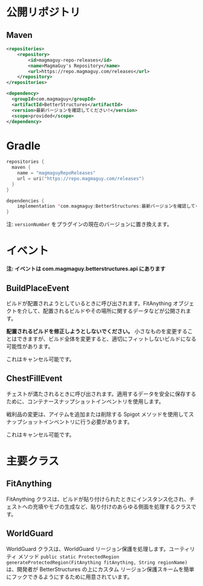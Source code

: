 # 公開リポジトリ

## Maven
```xml
<repositories>
    <repository>
        <id>magmaguy-repo-releases</id>
        <name>MagmaGuy's Repository</name>
        <url>https://repo.magmaguy.com/releases</url>
    </repository>
</repositories>

<dependency>
  <groupId>com.magmaguy</groupId>
  <artifactId>BetterStructures</artifactId>
  <version>最新バージョンを確認してください!</version>
  <scope>provided</scope>
</dependency>
```

# Gradle
```kt
repositories {
  maven {
    name = "magmaguyRepoReleases"
    url = uri("https://repo.magmaguy.com/releases")
  }
}

dependencies {
    implementation 'com.magmaguy:BetterStructures:最新バージョンを確認してください!'
}
```

注: `versionNumber` をプラグインの現在のバージョンに置き換えます。

# イベント

**注: イベントは com.magmaguy.betterstructures.api にあります**

## BuildPlaceEvent

ビルドが配置されようとしているときに呼び出されます。FitAnything オブジェクトを介して、配置されるビルドやその場所に関するデータなどが公開されます。

**配置されるビルドを修正しようとしないでください。** 小さなものを変更することはできますが、ビルド全体を変更すると、適切にフィットしないビルドになる可能性があります。

これはキャンセル可能です。

## ChestFillEvent

チェストが満たされるときに呼び出されます。適用するデータを安全に保存するために、コンテナースナップショットインベントリを使用します。

戦利品の変更は、アイテムを追加または削除する Spigot メソッドを使用してスナップショットインベントリに行う必要があります。

これはキャンセル可能です。

# 主要クラス

## FitAnything

FitAnything クラスは、ビルドが貼り付けられたときにインスタンス化され、チェストへの充填やモブの生成など、貼り付けのあらゆる側面を処理するクラスです。

## WorldGuard

WorldGuard クラスは、WorldGuard リージョン保護を処理します。ユーティリティ メソッド `public static ProtectedRegion generateProtectedRegion(FitAnything fitAnything, String regionName)` は、開発者が BetterStructures の上にカスタム リージョン保護スキームを簡単にフックできるようにするために用意されています。
